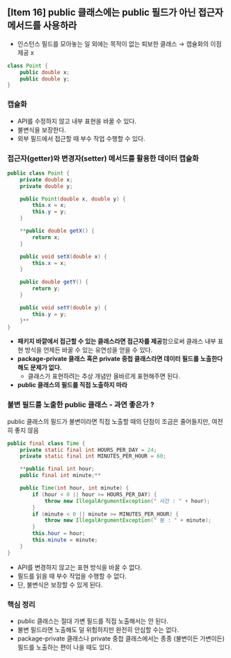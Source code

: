 ## [Item 16] public 클래스에는 public 필드가 아닌 접근자 메서드를 사용하라

- 인스턴스 필드를 모아놓는 일 외에는 목적이 없는 퇴보한 클래스  → 캡슐화의 이점 제공 x

```java
class Point {
    public double x;
    public double y;
}
```

### 캡슐화

- API를 수정하지 않고 내부 표현을 바꿀 수 있다.
- 불변식을 보장한다.
- 외부 필드에서 접근할 때 부수 작업 수행할 수 있다.

### **접근자(getter)와 변경자(setter) 메서드를 활용한 데이터 캡슐화**

```java
public class Point {
    private double x;
    private double y;

    public Point(double x, double y) {
        this.x = x;
        this.y = y;
    }

    **public double getX() {
        return x;
    }

    public void setX(double x) {
        this.x = x;
    }

    public double getY() {
        return y;
    }

    public void setY(double y) {
        this.y = y;
    }**
}
```

- **패키지 바깥에서 접근할 수 있는 클래스라면 접근자를 제공**함으로써 클래스 내부 표현 방식을 언제든 바꿀 수 있는 유연성을 얻을 수 있다.
- **package-private 클래스 혹은 private 중첩 클래스라면 데이터 필드를 노출한다 해도 문제가 없다.**
    - 클래스가 표현하려는 추상 개념만 올바르게 표현해주면 된다.
- **public 클래스의 필드를 직접 노출하지 마라**

### 불변 필드를 노출한 public 클래스 - 과연 좋은가 ?

public 클래스의 필드가 불변이라면 직접 노출할 때의 단점이 조금은 줄어들지만, 여전히 좋지 않음

```java
public final class Time {
    private static final int HOURS_PER_DAY = 24;
    private static final int MINUTES_PER_HOUR = 60;

    **public final int hour;
    public final int minute;**

    public Time(int hour, int minute) {
        if (hour < 0 || hour >= HOURS_PER_DAY) {
            throw new IllegalArgumentException(" 시간 : " + hour);
        }
        if (minute < 0 || minute >= MINUTES_PER_HOUR) {
            throw new IllegalArgumentException(" 분 : " + minute);
        }
        this.hour = hour;
        this.minute = minute;
    }
}
```

- API를 변경하지 않고는 표현 방식을 바꿀 수 없다.
- 필드를 읽을 때 부수 작업을 수행할 수 없다.
- 단, 불변식은 보장할 수 있게 된다.

### 핵심 정리

- public 클래스는 절대 가변 필드를 직접 노출해서는 안 된다.
- 불변 필드라면 노출해도 덜 위험하지만 완전히 안심할 수는 없다.
- package-private 클래스나 private 중첩 클래스에서는 종종 (불변이든 가변이든) 필드를 노출하는 편이 나을 때도 있다.
